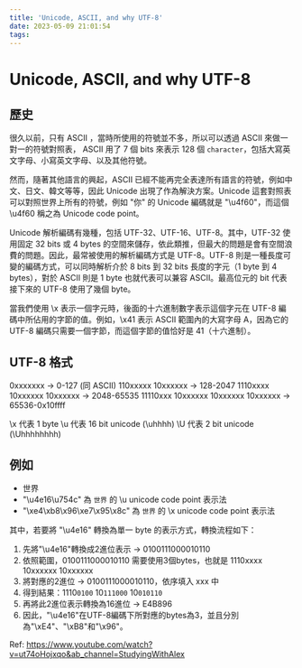 ```yaml
---
title: 'Unicode, ASCII, and why UTF-8'
date: 2023-05-09 21:01:54
tags:
---
```


# Unicode, ASCII, and why UTF-8

## 歷史

很久以前，只有 ASCII ，當時所使用的符號並不多，所以可以透過 ASCII 來做一對一的符號對照表， ASCII 用了 7 個 bits 來表示 128 個 `character`，包括大寫英文字母、小寫英文字母、以及其他符號。

然而，隨著其他語言的興起，ASCII 已經不能再完全表達所有語言的符號，例如中文、日文、韓文等等，因此 Unicode 出現了作為解決方案。Unicode 這套對照表可以對照世界上所有的符號，例如 "你" 的 Unicode 編碼就是 "\u4f60"，而這個 \u4f60 稱之為 Unicode code point。

Unicode 解析編碼有幾種，包括 UTF-32、UTF-16、UTF-8。其中，UTF-32 使用固定 32 bits 或 4 bytes 的空間來儲存，依此類推，但最大的問題是會有空間浪費的問題。因此，最常被使用的解析編碼方式是 UTF-8。UTF-8 則是一種長度可變的編碼方式，可以同時解析介於 8 bits 到 32 bits 長度的字元（1 byte 到 4 bytes），對於 ASCII 則是 1 byte 也就代表可以兼容 ASCII。最高位元的 bit 代表接下來的 UTF-8 使用了幾個 byte。

當我們使用 \x 表示一個字元時，後面的十六進制數字表示這個字元在 UTF-8 編碼中所佔用的字節的值。例如，\x41 表示 ASCII 範圍內的大寫字母 A，因為它的 UTF-8 編碼只需要一個字節，而這個字節的值恰好是 41（十六進制）。

## UTF-8 格式

0xxxxxxx                              -> 0-127 (同 ASCII)
110xxxxx 10xxxxxx                     -> 128-2047
1110xxxx 10xxxxxx 10xxxxxx            -> 2048-65535
11110xxx 10xxxxxx 10xxxxxx 10xxxxxx   -> 65536-0x10ffff

\x 代表 1 byte
\u 代表 16 bit unicode (\uhhhh)
\U 代表 2 bit unicode (\Uhhhhhhhh)

## 例如

* 世界
* "\u4e16\u754c" 為 `世界` 的 \u unicode code point 表示法
* "\xe4\xb8\x96\xe7\x95\x8c" 為 `世界` 的 \x unicode code point 表示法


其中，若要將 "\u4e16" 轉換為單一 byte 的表示方式，轉換流程如下：

1. 先將"\u4e16"轉換成2進位表示 -> 0100111000010110
1. 依照範圍，0100111000010110 需要使用3個bytes，也就是 1110xxxx 10xxxxxx 10xxxxxx
1. 將對應的2進位 -> 0100111000010110，依序填入 xxx 中
1. 得到結果：1110`0100` 10`111000` 10`010110`
1. 再將此2進位表示轉換為16進位 -> E4B896
1. 因此，"\u4e16"在UTF-8編碼下所對應的bytes為3，並且分別為"\xE4"、"\xB8"和"\x96"。

Ref:
https://www.youtube.com/watch?v=ut74oHojxqo&ab_channel=StudyingWithAlex
